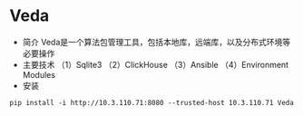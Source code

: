 # Veda
+ 简介
Veda是一个算法包管理工具，包括本地库，远端库，以及分布式环境等必要操作
+ 主要技术
（1）Sqlite3
（2）ClickHouse
（3）Ansible
（4）Environment Modules
+ 安装
```
pip install -i http://10.3.110.71:8080 --trusted-host 10.3.110.71 Veda
```